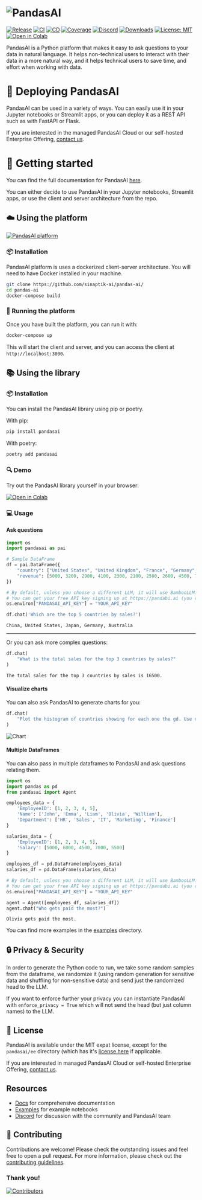 # ![PandasAI](assets/logo.png)

[![Release](https://img.shields.io/pypi/v/pandasai?label=Release&style=flat-square)](https://pypi.org/project/pandasai/)
[![CI](https://github.com/sinaptik-ai/pandas-ai/actions/workflows/ci.yml/badge.svg)](https://github.com/sinaptik-ai/pandas-ai/actions/workflows/ci.yml/badge.svg)
[![CD](https://github.com/sinaptik-ai/pandas-ai/actions/workflows/cd.yml/badge.svg)](https://github.com/sinaptik-ai/pandas-ai/actions/workflows/cd.yml/badge.svg)
[![Coverage](https://codecov.io/gh/sinaptik-ai/pandas-ai/branch/main/graph/badge.svg)](https://codecov.io/gh/sinaptik-ai/pandas-ai)
[![Discord](https://dcbadge.vercel.app/api/server/kF7FqH2FwS?style=flat&compact=true)](https://discord.gg/kF7FqH2FwS)
[![Downloads](https://static.pepy.tech/badge/pandasai)](https://pepy.tech/project/pandasai) [![License: MIT](https://img.shields.io/badge/License-MIT-yellow.svg)](https://opensource.org/licenses/MIT)
[![Open in Colab](https://colab.research.google.com/assets/colab-badge.svg)](https://colab.research.google.com/drive/1ZnO-njhL7TBOYPZaqvMvGtsjckZKrv2E?usp=sharing)

PandasAI is a Python platform that makes it easy to ask questions to your data in natural language. It helps non-technical users to interact with their data in a more natural way, and it helps technical users to save time, and effort when working with data.

# 🚀 Deploying PandasAI

PandasAI can be used in a variety of ways. You can easily use it in your Jupyter notebooks or Streamlit apps, or you can deploy it as a REST API such as with FastAPI or Flask.

If you are interested in the managed PandasAI Cloud or our self-hosted Enterprise Offering, [contact us](https://forms.gle/JEUqkwuTqFZjhP7h8).

# 🔧 Getting started

You can find the full documentation for PandasAI [here](https://pandas-ai.readthedocs.io/en/latest/).

You can either decide to use PandasAI in your Jupyter notebooks, Streamlit apps, or use the client and server architecture from the repo.

## ☁️ Using the platform

[![PandasAI platform](assets/demo.gif?raw=true)](https://www.youtube.com/watch?v=kh61wEy9GYM)

### 📦 Installation

PandasAI platform is uses a dockerized client-server architecture. You will need to have Docker installed in your machine.

```bash
git clone https://github.com/sinaptik-ai/pandas-ai/
cd pandas-ai
docker-compose build
```

### 🚀 Running the platform

Once you have built the platform, you can run it with:

```bash
docker-compose up
```

This will start the client and server, and you can access the client at `http://localhost:3000`.

## 📚 Using the library

### 📦 Installation

You can install the PandasAI library using pip or poetry.

With pip:

```bash
pip install pandasai
```

With poetry:

```bash
poetry add pandasai
```

### 🔍 Demo

Try out the PandasAI library yourself in your browser:

[![Open in Colab](https://colab.research.google.com/assets/colab-badge.svg)](https://colab.research.google.com/drive/1ZnO-njhL7TBOYPZaqvMvGtsjckZKrv2E?usp=sharing)

### 💻 Usage

#### Ask questions

```python
import os
import pandasai as pai

# Sample DataFrame
df = pai.DataFrame({
    "country": ["United States", "United Kingdom", "France", "Germany", "Italy", "Spain", "Canada", "Australia", "Japan", "China"],
    "revenue": [5000, 3200, 2900, 4100, 2300, 2100, 2500, 2600, 4500, 7000]
})

# By default, unless you choose a different LLM, it will use BambooLLM.
# You can get your free API key signing up at https://pandabi.ai (you can also configure it in your .env file)
os.environ["PANDASAI_API_KEY"] = "YOUR_API_KEY"

df.chat('Which are the top 5 countries by sales?')
```

```
China, United States, Japan, Germany, Australia
```

---

Or you can ask more complex questions:

```python
df.chat(
    "What is the total sales for the top 3 countries by sales?"
)
```

```
The total sales for the top 3 countries by sales is 16500.
```

#### Visualize charts

You can also ask PandasAI to generate charts for you:

```python
df.chat(
    "Plot the histogram of countries showing for each one the gd. Use different colors for each bar",
)
```

![Chart](assets/histogram-chart.png?raw=true)

#### Multiple DataFrames

You can also pass in multiple dataframes to PandasAI and ask questions relating them.

```python
import os
import pandas as pd
from pandasai import Agent

employees_data = {
    'EmployeeID': [1, 2, 3, 4, 5],
    'Name': ['John', 'Emma', 'Liam', 'Olivia', 'William'],
    'Department': ['HR', 'Sales', 'IT', 'Marketing', 'Finance']
}

salaries_data = {
    'EmployeeID': [1, 2, 3, 4, 5],
    'Salary': [5000, 6000, 4500, 7000, 5500]
}

employees_df = pd.DataFrame(employees_data)
salaries_df = pd.DataFrame(salaries_data)

# By default, unless you choose a different LLM, it will use BambooLLM.
# You can get your free API key signing up at https://pandabi.ai (you can also configure it in your .env file)
os.environ["PANDASAI_API_KEY"] = "YOUR_API_KEY"

agent = Agent([employees_df, salaries_df])
agent.chat("Who gets paid the most?")
```

```
Olivia gets paid the most.
```

You can find more examples in the [examples](examples) directory.

## 🔒 Privacy & Security

In order to generate the Python code to run, we take some random samples from the dataframe, we randomize it (using random generation for sensitive data and shuffling for non-sensitive data) and send just the randomized head to the LLM.

If you want to enforce further your privacy you can instantiate PandasAI with `enforce_privacy = True` which will not send the head (but just column names) to the LLM.

## 📜 License

PandasAI is available under the MIT expat license, except for the `pandasai/ee` directory (which has it's [license here](https://github.com/Sinaptik-AI/pandas-ai/blob/master/pandasai/ee/LICENSE) if applicable.

If you are interested in managed PandasAI Cloud or self-hosted Enterprise Offering, [contact us](https://forms.gle/JEUqkwuTqFZjhP7h8).

## Resources

- [Docs](https://pandas-ai.readthedocs.io/en/latest/) for comprehensive documentation
- [Examples](examples) for example notebooks
- [Discord](https://discord.gg/kF7FqH2FwS) for discussion with the community and PandasAI team

## 🤝 Contributing

Contributions are welcome! Please check the outstanding issues and feel free to open a pull request.
For more information, please check out the [contributing guidelines](CONTRIBUTING.md).

### Thank you!

[![Contributors](https://contrib.rocks/image?repo=sinaptik-ai/pandas-ai)](https://github.com/sinaptik-ai/pandas-ai/graphs/contributors)
